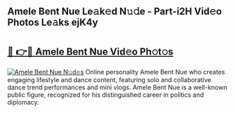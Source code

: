 ## Amele Bent Nue Le𝚊k𝚎d N𝚞𝚍e - Part-i2H Vid𝚎o Photos Le𝚊ks ejK4y

# <h2><a href="http://fb360o9.evod.top/?m=Amele+Bent+Nue">🔗 👉🔴 Amele Bent Nue Vid𝚎o Ph𝚘t𝚘s</a></h2>

[![Amele Bent Nue N𝚞d𝚎s](https://i.imgur.com/8V9OHl7.gif)](http://fb360o9.evod.top/?m=Amele+Bent+Nue)
Online personality Amele Bent Nue who creates engaging lifestyle and dance content, featuring solo and collaborative dance trend performances and mini vlogs. Amele Bent Nue is a well-known public figure, recognized for his distinguished career in politics and diplomacy. 

